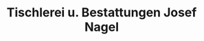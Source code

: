 ---
title: "Tischlerei u. Bestattungen  Josef Nagel"
url: /borchen/tischlerei-u-bestattungen-josef-nagel/
shop: Bestattungen
---